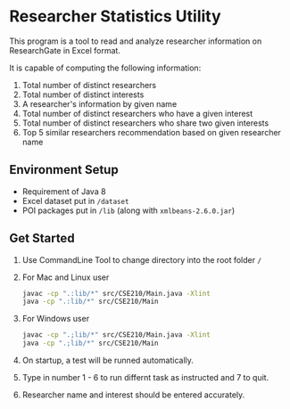 # Researcher Statistics Utility

This program is a tool to read and analyze researcher information on ResearchGate in Excel format.

It is capable of computing the following information:

1. Total number of distinct researchers
2. Total number of distinct interests
3. A researcher's information by given name
4. Total number of distinct researchers who have a given interest
5. Total number of distinct researchers who share two given interests
6. Top 5 similar researchers recommendation based on given researcher name

## Environment Setup

- Requirement of Java 8
- Excel dataset put in `/dataset`
- POI packages put in `/lib` (along with `xmlbeans-2.6.0.jar`)

## Get Started

1. Use CommandLine Tool to change directory into the root folder `/`

2. For Mac and Linux user

    ``` Bash
    javac -cp ".:lib/*" src/CSE210/Main.java -Xlint
    java -cp ".:lib/*" src/CSE210/Main
    ```

3. For Windows user

    ``` Bash
    javac -cp ".;lib/*" src/CSE210/Main.java -Xlint
    java -cp ".;lib/*" src/CSE210/Main
    ```

4. On startup, a test will be runned automatically.

5. Type in number 1 - 6 to run differnt task as instructed and 7 to quit.

6. Researcher name and interest should be entered accurately.